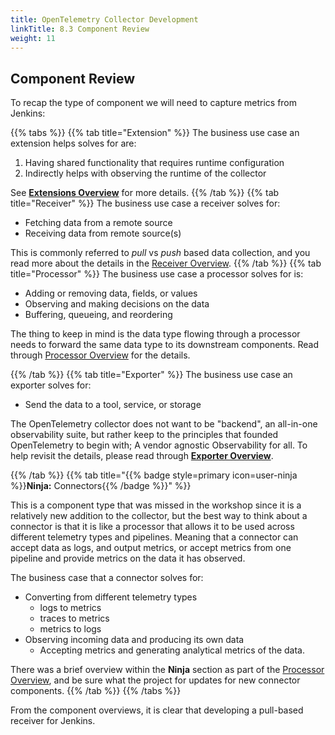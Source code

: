 ```yaml
---
title: OpenTelemetry Collector Development
linkTitle: 8.3 Component Review
weight: 11
---
```


## Component Review

To recap the type of component we will need to capture metrics from Jenkins:

{{% tabs %}}
{{% tab title="Extension" %}}
The business use case an extension helps solves for are:

1. Having shared functionality that requires runtime configuration
1. Indirectly helps with observing the runtime of the collector

See [**Extensions Overview**](../2-extensions) for more details.
{{% /tab %}}
{{% tab title="Receiver" %}}
The business use case a receiver solves for:

- Fetching data from a remote source
- Receiving data from remote source(s)

This is commonly referred to _pull_ vs _push_ based data collection, and you read more about the details in the [Receiver Overview](../3-receivers).
{{% /tab %}}
{{% tab title="Processor" %}}
The business use case a processor solves for is:

- Adding or removing data, fields, or values
- Observing and making decisions on the data
- Buffering, queueing, and reordering

The thing to keep in mind is the data type flowing through a processor needs to forward
the same data type to its downstream components. Read through [Processor Overview](../4-processors) for the details.

{{% /tab %}}
{{% tab title="Exporter" %}}
The business use case an exporter solves for:

- Send the data to a tool, service, or storage

The OpenTelemetry collector does not want to be "backend", an all-in-one observability suite, but rather
keep to the principles that founded OpenTelemetry to begin with; A vendor agnostic Observability for all.
To help revisit the details, please read through [**Exporter Overview**](../5-exporters).

{{% /tab %}}
{{% tab title="{{% badge style=primary icon=user-ninja %}}**Ninja:** Connectors{{% /badge %}}"  %}}

This is a component type that was missed in the workshop since it is a relatively new addition to the collector, but the best way to think about a connector is that it is like a processor that allows it to be used across different telemetry types and pipelines. Meaning that a connector can accept data as logs, and output metrics, or accept metrics from one pipeline and provide metrics on the data it has observed.

The business case that a connector solves for:

- Converting from different telemetry types
  - logs to metrics
  - traces to metrics
  - metrics to logs
- Observing incoming data and producing its own data
  - Accepting metrics and generating analytical metrics of the data.

There was a brief overview within the **Ninja** section as part of the [Processor Overview](../4-processors),
and be sure what the project for updates for new connector components.
{{% /tab %}}
{{% /tabs %}}

From the component overviews, it is clear that developing a pull-based receiver for Jenkins.
